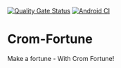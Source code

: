 [![Quality Gate Status](https://sonarcloud.io/api/project_badges/measure?project=alwa_Crom-Fortune&metric=alert_status)](https://sonarcloud.io/dashboard?id=alwa_Crom-Fortune)
[![Android CI](https://github.com/alwa/Crom-Fortune/actions/workflows/android.yml/badge.svg?branch=master)](https://github.com/alwa/Crom-Fortune/actions/workflows/android.yml)

# Crom-Fortune
Make a fortune - With Crom Fortune!
